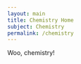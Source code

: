 ```yaml
---
layout: main
title: Chemistry Home
subject: Chemistry
permalink: /chemistry
---
```


Woo, chemistry!